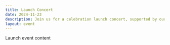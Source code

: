 ```yaml
---
title: Launch Concert
date: 2024-11-23
description: Join us for a celebration launch concert, supported by our Mother Church, Potter's House Church Wandsworth
layout: event
---
```


Launch event content
